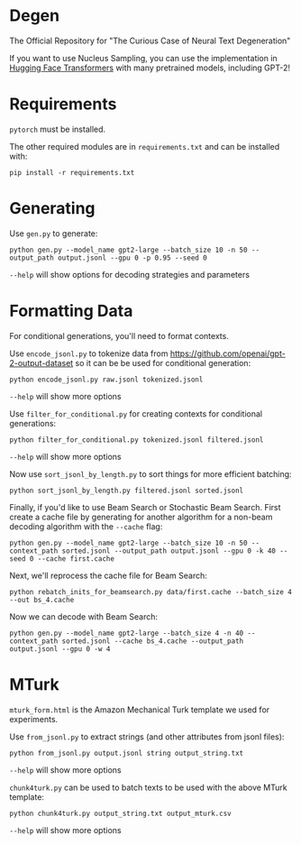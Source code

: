 # Degen
The Official Repository for "The Curious Case of Neural Text Degeneration"

If you want to use Nucleus Sampling, you can use the implementation in [Hugging Face Transformers](https://github.com/huggingface/transformers/blob/master/examples/run_generation.py) with many pretrained models, including GPT-2!

# Requirements

`pytorch` must be installed.

The other required modules are in `requirements.txt` and can be installed with:

```
pip install -r requirements.txt
```

# Generating

Use `gen.py` to generate:
```
python gen.py --model_name gpt2-large --batch_size 10 -n 50 --output_path output.jsonl --gpu 0 -p 0.95 --seed 0
```
`--help` will show options for decoding strategies and parameters


# Formatting Data

For conditional generations, you'll need to format contexts.

Use `encode_jsonl.py` to tokenize data from https://github.com/openai/gpt-2-output-dataset so it can be be used for conditional generation:
```
python encode_jsonl.py raw.jsonl tokenized.jsonl
```
`--help` will show more options


Use `filter_for_conditional.py` for creating contexts for conditional generations:
```
python filter_for_conditional.py tokenized.jsonl filtered.jsonl
```
`--help` will show more options


Now use `sort_jsonl_by_length.py` to sort things for more efficient batching:
```
python sort_jsonl_by_length.py filtered.jsonl sorted.jsonl
```

Finally, if you'd like to use Beam Search or Stochastic Beam Search. First create a cache file by generating for another algorithm for a non-beam decoding algorithm with the `--cache` flag:
```
python gen.py --model_name gpt2-large --batch_size 10 -n 50 --context_path sorted.jsonl --output_path output.jsonl --gpu 0 -k 40 --seed 0 --cache first.cache
```

Next, we'll reprocess the cache file for Beam Search:
```
python rebatch_inits_for_beamsearch.py data/first.cache --batch_size 4 --out bs_4.cache
```

Now we can decode with Beam Search:
```
python gen.py --model_name gpt2-large --batch_size 4 -n 40 --context_path sorted.jsonl --cache bs_4.cache --output_path output.jsonl --gpu 0 -w 4
```

# MTurk

`mturk_form.html` is the Amazon Mechanical Turk template we used for experiments.

Use `from_jsonl.py` to extract strings (and other attributes from jsonl files):
```
python from_jsonl.py output.jsonl string output_string.txt
```
`--help` will show more options

`chunk4turk.py` can be used to batch texts to be used with the above MTurk template:
```
python chunk4turk.py output_string.txt output_mturk.csv
```
`--help` will show more options